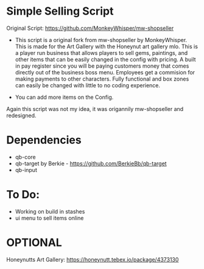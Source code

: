 # Simple Selling Script

Original Script: https://github.com/MonkeyWhisper/mw-shopseller

* This script is a original fork from mw-shopseller by MonkeyWhisper. This is made for the Art Gallery with the Honeynut art gallery mlo. This is a player run business that allows players to sell gems, paintings, and other items that can be easily changed in the config with pricing. A built in pay  register since you will be paying customers money that comes directly out of the business boss menu. Employees get a commision for making payments to other characters. Fully functional and box zones can easily be changed with little to no coding experience. 

* You can add more items on the Config.

Again this script was not my idea, it was origannily mw-shopseller and redesigned. 

# Dependencies
* qb-core
* qb-target by Berkie - https://github.com/BerkieBb/qb-target
* qb-input

# To Do:
* Working on build in stashes
* ui menu to sell items online

# OPTIONAL

Honeynutts Art Gallery: https://honeynutt.tebex.io/package/4373130
